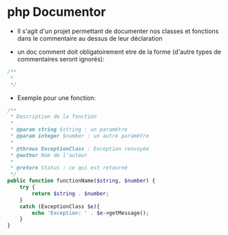 # php Documentor

- Il s'agit d'un projet permettant de documenter nos classes et fonctions dans le commentaire au dessus de leur déclaration

- un doc comment doit obligatoirement etre de la forme (d'autre types de commentaires seront ignorés):
```php
/**
 * 
 */
```

- Exemple pour une fonction:
```php
/**
 * Description de la fonction
 * 
 * @param string $string : un paramètre
 * @param integer $number : un autre paramètre
 * 
 * @throws ExceptionClass : Exception renvoyée
 * @author Nom de l'auteur
 * 
 * @return Status : ce qui est retourné
 */
public function functionName($string, $number) {
    try {
        return $string . $number;
    }
    catch (ExceptionClass $e){
        echo 'Exception: ' . $e->getMessage();
    }
}
```